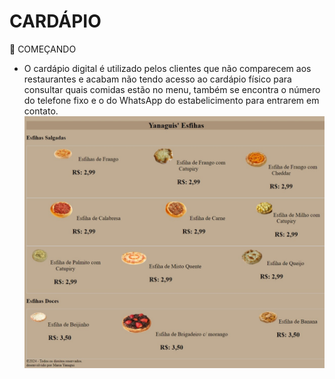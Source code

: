 # CARDÁPIO  

🚀 COMEÇANDO
* O cardápio digital é utilizado pelos clientes que não comparecem aos restaurantes e acabam não tendo acesso ao cardápio físico para consultar quais comidas estão no menu, também se encontra o número do telefone fixo e o do WhatsApp do estabelicimento para entrarem em contato.
![Telainicial](print.jpeg)


